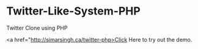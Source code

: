 Twitter-Like-System-PHP
=======================

Twitter Clone using PHP

<a href="http://simarsingh.ca/twitter-php>Click Here</a> to try out the demo.
